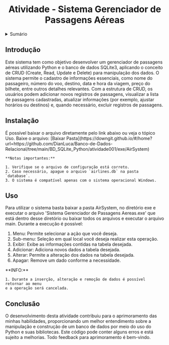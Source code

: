 <h1 align="center">Atividade - Sistema Gerenciador de Passagens Aéreas</h1>

<details>
<summary>Sumário</summary>

- [Introdução](#introdução)
- [Instalação](#instalação)
- [Uso](#uso)
- [Conclusão](#conclusão)

</details>

## Introdução

<p>
    Este sistema tem como objetivo desenvolver um gerenciador de passagens aéreas utilizando Python
    e o banco de dados SQLite3, aplicando o conceito de CRUD (Create, Read, Update e Delete) para 
    manipulação dos dados. 
    O sistema permite o cadastro de informações essenciais, como nome do passageiro, número do voo,
    destino, data e hora da viagem, preço do bilhete, entre outros detalhes relevantes. 
    Com a estrutura de CRUD, os usuários podem adicionar novos registros de passagens, visualizar a
    lista de passagens cadastradas, atualizar informações (por exemplo, ajustar horários ou destinos)
    e, quando necessário, excluir registros de passagens.
</p>

## Instalação

<p>
    É possível baixar o arquivo diretamente pelo link abaixo ou veja o tópico Uso.
    Baixe o arquivo:
    [Baixar Pasta](https://downgit.github.io/#/home?url=https://github.com/DianLuca/Banco-de-Dados-Relacional/tree/main/BD_SQLite_Python/atividade001/exe/AirSystem)


    **Notas importantes:**

    1. Verifique se o arquivo de configuração está correto.
    2. Caso necessário, apague o arquivo `airlines.db` na pasta `database`.
    3. O sistema é compatível apenas com o sistema operacional Windows.

</p>

## Uso

<p>
    Para utilizar o sistema basta baixar a pasta AirSystem, no diretório exe e executar o arquivo
    'Sistema Gerenciador de Passagens Aereas.exe' que está dentro desse diretório ou baixar todos 
    os arquivos e executar o arquivo main. Durante a execução é possível: 
</p>

<ol>
    <li>Menu: Permite selecionar a ação que você deseja.</li>
    <li>Sub-menu: Seleção em qual local você deseja realizar esta operação.</li>
    <li>Exibir: Exibe as informações contidas na tabela desejada.</li>
    <li>Adicionar: Adiciona novos dados a tabela desejada.</li>
    <li>Alterar: Permite a alteração dos dados na tabela desejada.</li>
    <li>Apagar: Remove um dado conforme a necessidade.</li>
</ol>

<p>
    **INFO:**

    1. Durante a inserção, alteração e remoção de dados é possível retornar ao menu 
    e a operação será cancelada.
</p>

## Conclusão

<p>
    O desenvolvimento desta atividade contribuiu para o aprimoramento das minhas habilidades, 
    proporcionando um melhor entendimento sobre a manipulação e construção de um banco de dados
    por meio do uso do Python e suas bibliotecas.
    Este código pode conter alguns erros e está sujeito a melhorias. Todo feedback para aprimoramento é bem-vindo.
</p>
